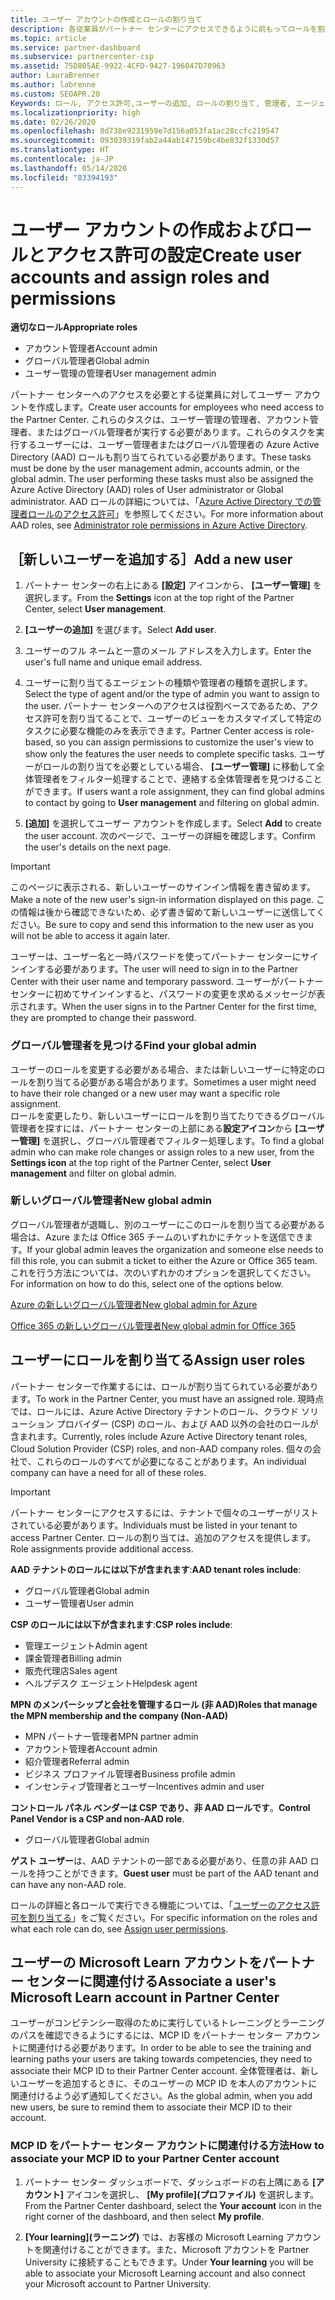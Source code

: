 ```yaml
---
title: ユーザー アカウントの作成とロールの割り当て
description: 各従業員がパートナー センターにアクセスできるように前もってロールを割り当てる必要があります。 ユーザー アカウントの作成、ロールの割り当て、およびアクセス許可の設定の方法について説明します。
ms.topic: article
ms.service: partner-dashboard
ms.subservice: partnercenter-csp
ms.assetid: 75D805AE-9922-4CFD-9427-196047D70963
author: LauraBrenner
ms.author: labrenne
ms.custom: SEOAPR.20
Keywords: ロール, アクセス許可,ユーザーの追加, ロールの割り当て, 管理者, エージェント,
ms.localizationpriority: high
ms.date: 02/26/2020
ms.openlocfilehash: 8d738e9231959e7d156a053fa1ac28ccfc219547
ms.sourcegitcommit: 093039319fab2a44ab147159bc4be832f1330d57
ms.translationtype: HT
ms.contentlocale: ja-JP
ms.lasthandoff: 05/14/2020
ms.locfileid: "83394193"
---
```

# <a name="create-user-accounts-and-assign-roles-and-permissions"></a><span data-ttu-id="9003f-105">ユーザー アカウントの作成およびロールとアクセス許可の設定</span><span class="sxs-lookup"><span data-stu-id="9003f-105">Create user accounts and assign roles and permissions</span></span>

<span data-ttu-id="9003f-106">**適切なロール**</span><span class="sxs-lookup"><span data-stu-id="9003f-106">**Appropriate roles**</span></span>

- <span data-ttu-id="9003f-107">アカウント管理者</span><span class="sxs-lookup"><span data-stu-id="9003f-107">Account admin</span></span>
- <span data-ttu-id="9003f-108">グローバル管理者</span><span class="sxs-lookup"><span data-stu-id="9003f-108">Global admin</span></span>
- <span data-ttu-id="9003f-109">ユーザー管理の管理者</span><span class="sxs-lookup"><span data-stu-id="9003f-109">User management admin</span></span>

<span data-ttu-id="9003f-110">パートナー センターへのアクセスを必要とする従業員に対してユーザー アカウントを作成します。</span><span class="sxs-lookup"><span data-stu-id="9003f-110">Create user accounts for employees who need access to the Partner Center.</span></span> <span data-ttu-id="9003f-111">これらのタスクは、ユーザー管理の管理者、アカウント管理者、またはグローバル管理者が実行する必要があります。これらのタスクを実行するユーザーには、ユーザー管理者またはグローバル管理者の Azure Active Directory (AAD) ロールも割り当てられている必要があります。</span><span class="sxs-lookup"><span data-stu-id="9003f-111">These tasks must be done by the user management admin, accounts admin, or the global admin. The user performing these tasks must also be assigned the Azure Active Directory (AAD) roles of User administrator or Global administrator.</span></span> <span data-ttu-id="9003f-112">AAD ロールの詳細については、「[Azure Active Directory での管理者ロールのアクセス許可](https://docs.microsoft.com/azure/active-directory/users-groups-roles/directory-assign-admin-roles)」を参照してください。</span><span class="sxs-lookup"><span data-stu-id="9003f-112">For more information about AAD roles, see [Administrator role permissions in Azure Active Directory](https://docs.microsoft.com/azure/active-directory/users-groups-roles/directory-assign-admin-roles).</span></span>


## <a name="add-a-new-user"></a><span data-ttu-id="9003f-113">［新しいユーザーを追加する］</span><span class="sxs-lookup"><span data-stu-id="9003f-113">Add a new user</span></span>

1. <span data-ttu-id="9003f-114">パートナー センターの右上にある **[設定]** アイコンから、 **[ユーザー管理]** を選択します。</span><span class="sxs-lookup"><span data-stu-id="9003f-114">From the **Settings** icon at the top right of the Partner Center, select **User management**.</span></span>

2. <span data-ttu-id="9003f-115">**[ユーザーの追加]** を選びます。</span><span class="sxs-lookup"><span data-stu-id="9003f-115">Select **Add user**.</span></span>

3. <span data-ttu-id="9003f-116">ユーザーのフル ネームと一意のメール アドレスを入力します。</span><span class="sxs-lookup"><span data-stu-id="9003f-116">Enter the user's full name and unique email address.</span></span>

4. <span data-ttu-id="9003f-117">ユーザーに割り当てるエージェントの種類や管理者の種類を選択します。</span><span class="sxs-lookup"><span data-stu-id="9003f-117">Select the type of agent and/or the type of admin you want to assign to the user.</span></span> <span data-ttu-id="9003f-118">パートナー センターへのアクセスは役割ベースであるため、アクセス許可を割り当てることで、ユーザーのビューをカスタマイズして特定のタスクに必要な機能のみを表示できます。</span><span class="sxs-lookup"><span data-stu-id="9003f-118">Partner Center access is role-based, so you can assign permissions to customize the user's view to show only the features the user needs to complete specific tasks.</span></span>  <span data-ttu-id="9003f-119">ユーザーがロールの割り当てを必要としている場合、 **[ユーザー管理]** に移動して全体管理者をフィルター処理することで、連絡する全体管理者を見つけることができます。</span><span class="sxs-lookup"><span data-stu-id="9003f-119">If users want a role assignment, they can find global admins to contact by going to **User management** and filtering on global admin.</span></span>

5. <span data-ttu-id="9003f-120">**[追加]** を選択してユーザー アカウントを作成します。</span><span class="sxs-lookup"><span data-stu-id="9003f-120">Select **Add** to create the user account.</span></span> <span data-ttu-id="9003f-121">次のページで、ユーザーの詳細を確認します。</span><span class="sxs-lookup"><span data-stu-id="9003f-121">Confirm the user's details on the next page.</span></span>

> [!IMPORTANT]  
> <span data-ttu-id="9003f-122">このページに表示される、新しいユーザーのサインイン情報を書き留めます。</span><span class="sxs-lookup"><span data-stu-id="9003f-122">Make a note of the new user's sign-in information displayed on this page.</span></span> <span data-ttu-id="9003f-123">この情報は後から確認できないため、必ず書き留めて新しいユーザーに送信してください。</span><span class="sxs-lookup"><span data-stu-id="9003f-123">Be sure to copy and send this information to the new user as you will not be able to access it again later.</span></span> 


<span data-ttu-id="9003f-124">ユーザーは、ユーザー名と一時パスワードを使ってパートナー センターにサインインする必要があります。</span><span class="sxs-lookup"><span data-stu-id="9003f-124">The user will need to sign in to the Partner Center with their user name and temporary password.</span></span> <span data-ttu-id="9003f-125">ユーザーがパートナーセンターに初めてサインインすると、パスワードの変更を求めるメッセージが表示されます。</span><span class="sxs-lookup"><span data-stu-id="9003f-125">When the user signs in to the Partner Center for the first time, they are prompted to change their password.</span></span> 


### <a name="find-your-global-admin"></a><span data-ttu-id="9003f-126">グローバル管理者を見つける</span><span class="sxs-lookup"><span data-stu-id="9003f-126">Find your global admin</span></span>

<span data-ttu-id="9003f-127">ユーザーのロールを変更する必要がある場合、または新しいユーザーに特定のロールを割り当てる必要がある場合があります。</span><span class="sxs-lookup"><span data-stu-id="9003f-127">Sometimes a user might need to have their role changed or a new user may want a specific role assignment.</span></span>  
<span data-ttu-id="9003f-128">ロールを変更したり、新しいユーザーにロールを割り当てたりできるグローバル管理者を探すには、パートナー センターの上部にある**設定アイコン**から **[ユーザー管理]** を選択し、グローバル管理者でフィルター処理します。</span><span class="sxs-lookup"><span data-stu-id="9003f-128">To find a global admin who can make role changes or assign roles to a new user, from the **Settings icon** at the top right of the Partner Center, select **User management** and filter on global admin.</span></span> 


### <a name="new-global-admin"></a><span data-ttu-id="9003f-129">新しいグローバル管理者</span><span class="sxs-lookup"><span data-stu-id="9003f-129">New global admin</span></span>

<span data-ttu-id="9003f-130">グローバル管理者が退職し、別のユーザーにこのロールを割り当てる必要がある場合は、Azure または Office 365 チームのいずれかにチケットを送信できます。</span><span class="sxs-lookup"><span data-stu-id="9003f-130">If your global admin leaves the organization and someone else needs to fill this role, you can submit a ticket to either the Azure or Office 365 team.</span></span> <span data-ttu-id="9003f-131">これを行う方法については、次のいずれかのオプションを選択してください。</span><span class="sxs-lookup"><span data-stu-id="9003f-131">For information on how to do this, select one of the options below.</span></span>

[<span data-ttu-id="9003f-132">Azure の新しいグローバル管理者</span><span class="sxs-lookup"><span data-stu-id="9003f-132">New global admin for Azure</span></span>](https://support.microsoft.com/help/4505981/what-to-do-if-the-only-admin-for-your-mpn-program-has-left-the-company)

[<span data-ttu-id="9003f-133">Office 365 の新しいグローバル管理者</span><span class="sxs-lookup"><span data-stu-id="9003f-133">New global admin for Office 365</span></span>](https://admin.microsoft.com/)


## <a name="assign-user-roles"></a><span data-ttu-id="9003f-134">ユーザーにロールを割り当てる</span><span class="sxs-lookup"><span data-stu-id="9003f-134">Assign user roles</span></span>

<span data-ttu-id="9003f-135">パートナー センターで作業するには、ロールが割り当てられている必要があります。</span><span class="sxs-lookup"><span data-stu-id="9003f-135">To work in the Partner Center, you must have an assigned role.</span></span>  <span data-ttu-id="9003f-136">現時点では、ロールには、Azure Active Directory テナントのロール、クラウド ソリューション プロバイダー (CSP) のロール、および AAD 以外の会社のロールが含まれます。</span><span class="sxs-lookup"><span data-stu-id="9003f-136">Currently, roles include Azure Active Directory tenant roles, Cloud Solution Provider (CSP) roles, and non-AAD company roles.</span></span> <span data-ttu-id="9003f-137">個々の会社で、これらのロールのすべてが必要になることがあります。</span><span class="sxs-lookup"><span data-stu-id="9003f-137">An individual company can have a need for all of these roles.</span></span>

>[!Important]
><span data-ttu-id="9003f-138">パートナー センターにアクセスするには、テナントで個々のユーザーがリストされている必要があります。</span><span class="sxs-lookup"><span data-stu-id="9003f-138">Individuals must be listed in your tenant to access Partner Center.</span></span> <span data-ttu-id="9003f-139">ロールの割り当ては、追加のアクセスを提供します。</span><span class="sxs-lookup"><span data-stu-id="9003f-139">Role assignments provide additional access.</span></span>


<span data-ttu-id="9003f-140">**AAD テナントのロールには以下が含まれます**:</span><span class="sxs-lookup"><span data-stu-id="9003f-140">**AAD tenant roles include**:</span></span>
- <span data-ttu-id="9003f-141">グローバル管理者</span><span class="sxs-lookup"><span data-stu-id="9003f-141">Global admin</span></span>
- <span data-ttu-id="9003f-142">ユーザー管理者</span><span class="sxs-lookup"><span data-stu-id="9003f-142">User admin</span></span>

<span data-ttu-id="9003f-143">**CSP のロールには以下が含まれます**:</span><span class="sxs-lookup"><span data-stu-id="9003f-143">**CSP roles include**:</span></span>
- <span data-ttu-id="9003f-144">管理エージェント</span><span class="sxs-lookup"><span data-stu-id="9003f-144">Admin agent</span></span>
- <span data-ttu-id="9003f-145">課金管理者</span><span class="sxs-lookup"><span data-stu-id="9003f-145">Billing admin</span></span>
- <span data-ttu-id="9003f-146">販売代理店</span><span class="sxs-lookup"><span data-stu-id="9003f-146">Sales agent</span></span>
- <span data-ttu-id="9003f-147">ヘルプデスク エージェント</span><span class="sxs-lookup"><span data-stu-id="9003f-147">Helpdesk agent</span></span>

<span data-ttu-id="9003f-148">**MPN のメンバーシップと会社を管理するロール (非 AAD)**</span><span class="sxs-lookup"><span data-stu-id="9003f-148">**Roles that manage the MPN membership and the company (Non-AAD)**</span></span>
- <span data-ttu-id="9003f-149">MPN パートナー管理者</span><span class="sxs-lookup"><span data-stu-id="9003f-149">MPN partner admin</span></span>
- <span data-ttu-id="9003f-150">アカウント管理者</span><span class="sxs-lookup"><span data-stu-id="9003f-150">Account admin</span></span>
- <span data-ttu-id="9003f-151">紹介管理者</span><span class="sxs-lookup"><span data-stu-id="9003f-151">Referral admin</span></span>
- <span data-ttu-id="9003f-152">ビジネス プロファイル管理者</span><span class="sxs-lookup"><span data-stu-id="9003f-152">Business profile admin</span></span>
- <span data-ttu-id="9003f-153">インセンティブ管理者とユーザー</span><span class="sxs-lookup"><span data-stu-id="9003f-153">Incentives admin and user</span></span>

<span data-ttu-id="9003f-154">**コントロール パネル ベンダーは CSP であり、非 AAD ロールです**。</span><span class="sxs-lookup"><span data-stu-id="9003f-154">**Control Panel Vendor is a CSP and non-AAD role**.</span></span>
- <span data-ttu-id="9003f-155">グローバル管理者</span><span class="sxs-lookup"><span data-stu-id="9003f-155">Global admin</span></span>

<span data-ttu-id="9003f-156">**ゲスト ユーザー**は、AAD テナントの一部である必要があり、任意の非 AAD ロールを持つことができます。</span><span class="sxs-lookup"><span data-stu-id="9003f-156">**Guest user** must be part of the AAD tenant and can have any non-AAD role.</span></span>

<span data-ttu-id="9003f-157">ロールの詳細と各ロールで実行できる機能については、「[ユーザーのアクセス許可を割り当てる](permissions-overview.md)」をご覧ください。</span><span class="sxs-lookup"><span data-stu-id="9003f-157">For specific information on the roles and what each role can do, see [Assign user permissions](permissions-overview.md).</span></span>

## <a name="associate-a-users-microsoft-learn-account-in-partner-center"></a><span data-ttu-id="9003f-158">ユーザーの Microsoft Learn アカウントをパートナー センターに関連付ける</span><span class="sxs-lookup"><span data-stu-id="9003f-158">Associate a user's Microsoft Learn account in Partner Center</span></span>

<span data-ttu-id="9003f-159">ユーザーがコンピテンシー取得のために実行しているトレーニングとラーニングのパスを確認できるようにするには、MCP ID をパートナー センター アカウントに関連付ける必要があります。</span><span class="sxs-lookup"><span data-stu-id="9003f-159">In order to be able to see the training and learning paths your users are taking towards competencies, they need to associate their MCP ID to their Partner Center account.</span></span> <span data-ttu-id="9003f-160">全体管理者は、新しいユーザーを追加するときに、そのユーザーの MCP ID を本人のアカウントに関連付けるよう必ず通知してください。</span><span class="sxs-lookup"><span data-stu-id="9003f-160">As the global admin, when you add new users, be sure to remind them to associate their MCP ID to their account.</span></span> 

### <a name="how-to-associate-your-mcp-id-to-your-partner-center-account"></a><span data-ttu-id="9003f-161">MCP ID をパートナー センター アカウントに関連付ける方法</span><span class="sxs-lookup"><span data-stu-id="9003f-161">How to associate your MCP ID to your Partner Center account</span></span>

1. <span data-ttu-id="9003f-162">パートナー センター ダッシュボードで、ダッシュボードの右上隅にある **[アカウント]** アイコンを選択し、 **[My profile]\(プロファイル\)** を選択します。</span><span class="sxs-lookup"><span data-stu-id="9003f-162">From the Partner Center dashboard, select the **Your account** icon in the right corner of the dashboard, and then select **My profile**.</span></span>

2. <span data-ttu-id="9003f-163">**[Your learning]\(ラーニング\)** では、お客様の Microsoft Learning アカウントを関連付けることができます。また、Microsoft アカウントを Partner University に接続することもできます。</span><span class="sxs-lookup"><span data-stu-id="9003f-163">Under **Your learning** you will be able to associate your Microsoft Learning account and also connect your Microsoft account to Partner University.</span></span>
